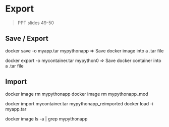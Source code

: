 # Export

> PPT slides 49-50

## Save / Export

docker save -o myapp.tar mypythonapp   => Save docker image into a .tar file

docker export -o mycontainer.tar mypython0 => Save docker container into a .tar file


## Import

docker image rm mypythonapp
docker image rm mypythonapp_mod

docker import mycontainer.tar mypythonapp_reimported
docker load -i myapp.tar

docker image ls -a | grep mypythonapp

